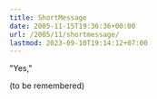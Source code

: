 ```yaml
---
title: ShortMessage
date: 2005-11-15T19:36:36+00:00
url: /2005/11/shortmessage/
lastmod: 2023-09-10T19:14:12+07:00
---
```

"Yes,"

(to be remembered)
